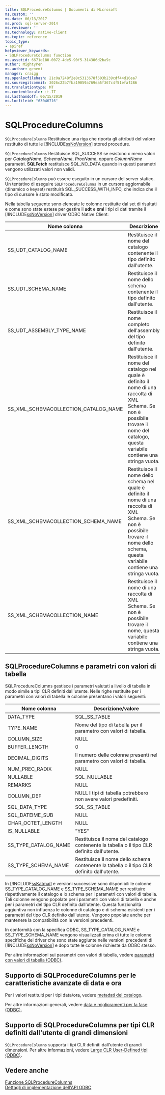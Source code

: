 ```yaml
---
title: SQLProcedureColumns | Documenti di Microsoft
ms.custom: ''
ms.date: 06/13/2017
ms.prod: sql-server-2014
ms.reviewer: ''
ms.technology: native-client
ms.topic: reference
topic_type:
- apiref
helpviewer_keywords:
- SQLProcedureColumns function
ms.assetid: 6671e180-0072-4de5-90f5-314306d2ba9c
author: MightyPen
ms.author: genemi
manager: craigg
ms.openlocfilehash: 21c0a7248f2e8c5313678f503b239cdf44d16ea7
ms.sourcegitcommit: 3026c22b7fba19059a769ea5f367c4f51efaf286
ms.translationtype: MT
ms.contentlocale: it-IT
ms.lasthandoff: 06/15/2019
ms.locfileid: "63046716"
---
```

# <a name="sqlprocedurecolumns"></a>SQLProcedureColumns
  `SQLProcedureColumns` Restituisce una riga che riporta gli attributi del valore restituito di tutte le [!INCLUDE[ssNoVersion](../../includes/ssnoversion-md.md)] stored procedure.  
  
 `SQLProcedureColumns` Restituisce SQL_SUCCESS se esistono o meno valori per *CatalogName*, *SchemaName*, *ProcName*, oppure *ColumnName* parametri. **SQLFetch** restituisce SQL_NO_DATA quando in questi parametri vengono utilizzati valori non validi.  
  
 `SQLProcedureColumns` può essere eseguito in un cursore del server statico. Un tentativo di eseguire `SQLProcedureColumns` in un cursore aggiornabile (dinamico o keyset) restituirà SQL_SUCCESS_WITH_INFO, che indica che il tipo di cursore è stato modificato.  
  
 Nella tabella seguente sono elencate le colonne restituite dal set di risultati e come sono state estese per gestire il **udt** e **xml** i tipi di dati tramite il [!INCLUDE[ssNoVersion](../../includes/ssnoversion-md.md)] driver ODBC Native Client:  
  
|Nome colonna|Descrizione|  
|-----------------|-----------------|  
|SS_UDT_CATALOG_NAME|Restituisce il nome del catalogo contenente il tipo definito dall'utente.|  
|SS_UDT_SCHEMA_NAME|Restituisce il nome dello schema contenente il tipo definito dall'utente.|  
|SS_UDT_ASSEMBLY_TYPE_NAME|Restituisce il nome completo dell'assembly del tipo definito dall'utente.|  
|SS_XML_SCHEMACOLLECTION_CATALOG_NAME|Restituisce il nome del catalogo nel quale è definito il nome di una raccolta di XML Schema. Se non è possibile trovare il nome del catalogo, questa variabile contiene una stringa vuota.|  
|SS_XML_SCHEMACOLLECTION_SCHEMA_NAME|Restituisce il nome dello schema nel quale è definito il nome di una raccolta di XML Schema. Se non è possibile trovare il nome dello schema, questa variabile contiene una stringa vuota.|  
|SS_XML_SCHEMACOLLECTION_NAME|Restituisce il nome di una raccolta di XML Schema. Se non è possibile trovare il nome, questa variabile contiene una stringa vuota.|  
  
## <a name="sqlprocedurecolumns-and-table-valued-parameters"></a>SQLProcedureColumns e parametri con valori di tabella  
 SQLProcedureColumns gestisce i parametri valutati a livello di tabella in modo simile a tipi CLR definiti dall'utente. Nelle righe restituite per i parametri con valori di tabella le colonne presentano i valori seguenti:  
  
|Nome colonna|Descrizione/valore|  
|-----------------|------------------------|  
|DATA_TYPE|SQL_SS_TABLE|  
|TYPE_NAME|Nome del tipo di tabella per il parametro con valori di tabella.|  
|COLUMN_SIZE|NULL|  
|BUFFER_LENGTH|0|  
|DECIMAL_DIGITS|Il numero delle colonne presenti nel parametro con valori di tabella.|  
|NUM_PREC_RADIX|NULL|  
|NULLABLE|SQL_NULLABLE|  
|REMARKS|NULL|  
|COLUMN_DEF|NULL I tipi di tabella potrebbero non avere valori predefiniti.|  
|SQL_DATA_TYPE|SQL_SS_TABLE|  
|SQL_DATEIME_SUB|NULL|  
|CHAR_OCTET_LENGTH|NULL|  
|IS_NULLABLE|"YES"|  
|SS_TYPE_CATALOG_NAME|Restituisce il nome del catalogo contenente la tabella o il tipo CLR definito dall'utente.|  
|SS_TYPE_SCHEMA_NAME|Restituisce il nome dello schema contenente la tabella o il tipo CLR definito dall'utente.|  
  
 In [!INCLUDE[ssKatmai](../../includes/sskatmai-md.md)] e versioni successive sono disponibili le colonne SS_TYPE_CATALOG_NAME e SS_TYPE_SCHEMA_NAME per restituire rispettivamente il catalogo e lo schema per i parametri con valori di tabella. Tali colonne vengono popolate per i parametri con valori di tabella e anche per i parametri del tipo CLR definito dall'utente. Questa funzionalità aggiuntiva non influenza le colonne di catalogo e di schema esistenti per i parametri del tipo CLR definito dall'utente. Vengono popolate anche per mantenere la compatibilità con le versioni precedenti.  
  
 In conformità con la specifica ODBC, SS_TYPE_CATALOG_NAME e SS_TYPE_SCHEMA_NAME vengono visualizzati prima di tutte le colonne specifiche del driver che sono state aggiunte nelle versioni precedenti di [!INCLUDE[ssNoVersion](../../includes/ssnoversion-md.md)] e dopo tutte le colonne richieste da ODBC stesso.  
  
 Per altre informazioni sui parametri con valori di tabella, vedere [parametri con valori di tabella &#40;ODBC&#41;](../native-client-odbc-table-valued-parameters/table-valued-parameters-odbc.md).  
  
## <a name="sqlprocedurecolumns-support-for-enhanced-date-and-time-features"></a>Supporto di SQLProcedureColumns per le caratteristiche avanzate di data e ora  
 Per i valori restituiti per i tipi data/ora, vedere [metadati del catalogo](../native-client-odbc-date-time/metadata-catalog.md).  
  
 Per altre informazioni generali, vedere [data e miglioramenti per la fase &#40;ODBC&#41;](../native-client-odbc-date-time/date-and-time-improvements-odbc.md).  
  
## <a name="sqlprocedurecolumns-support-for-large-clr-udts"></a>Supporto di SQLProcedureColumns per tipi CLR definiti dall'utente di grandi dimensioni  
 `SQLProcedureColumns` supporta i tipi CLR definiti dall'utente di grandi dimensioni. Per altre informazioni, vedere [Large CLR User-Defined tipi &#40;ODBC&#41;](../native-client/odbc/large-clr-user-defined-types-odbc.md).  
  
## <a name="see-also"></a>Vedere anche  
 [Funzione SQLProcedureColumns](https://go.microsoft.com/fwlink/?LinkId=59363)   
 [Dettagli di implementazione dell'API ODBC](odbc-api-implementation-details.md)  
  
  
